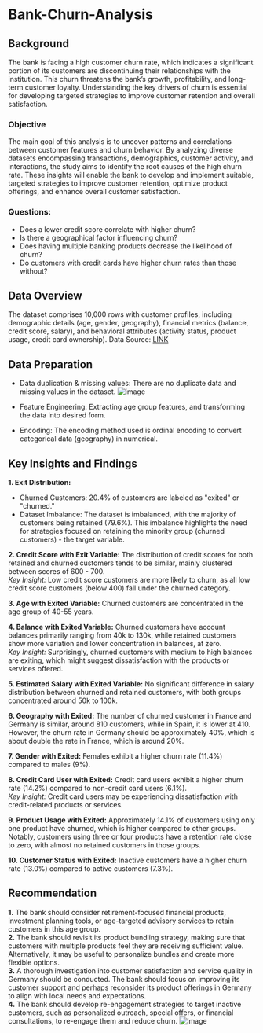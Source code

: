 # Bank-Churn-Analysis
## Background
The bank is facing a high customer churn rate, which indicates a significant portion of its customers are discontinuing their relationships with the institution. This churn threatens the bank’s growth, profitability, and long-term customer loyalty. Understanding the key drivers of churn is essential for developing targeted strategies to improve customer retention and overall satisfaction.
### Objective
The main goal of this analysis is to uncover patterns and correlations between customer features and churn behavior. By analyzing diverse datasets encompassing transactions, demographics, customer activity, and interactions, the study aims to identify the root causes of the high churn rate. These insights will enable the bank to develop and implement suitable, targeted strategies to improve customer retention, optimize product offerings, and enhance overall customer satisfaction.
 ### Questions:
 - Does a lower credit score correlate with higher churn?
 - Is there a geographical factor influencing churn?
 - Does having multiple banking products decrease the likelihood of churn?
 - Do customers with credit cards have higher churn rates than those without?
## Data Overview
The dataset comprises 10,000 rows with customer profiles, including demographic details (age, gender, geography), financial metrics (balance, credit score, salary), and behavioral attributes (activity status, product usage, credit card ownership). Data Source: [LINK](https://www.kaggle.com/datasets/santoshd3/bank-customers)
## Data Preparation
- Data duplication & missing values: There are no duplicate data and missing values in the dataset.
 ![image](https://github.com/user-attachments/assets/97034b35-ac0a-4fcf-bf47-1ff8eb6f2c08)

- Feature Engineering: Extracting age group features, and transforming the data into desired form.
- Encoding: The encoding method used is ordinal encoding to convert categorical data (geography) in numerical.

## Key Insights and Findings
**1. Exit Distribution:** 
- Churned Customers: 20.4% of customers are labeled as "exited" or "churned."
- Dataset Imbalance: The dataset is imbalanced, with the majority of customers being retained (79.6%). This imbalance highlights the need for strategies focused on retaining the minority group (churned customers) - the target variable.

**2. Credit Score with Exit Variable:** The distribution of credit scores for both retained and churned customers tends to be similar, mainly clustered between scores of 600 - 700. \
    _Key Insight:_ Low credit score customers are more likely to churn, as all low credit score customers (below 400) fall under the churned category. 
    
**3. Age with Exited Variable:** Churned customers are concentrated in the age group of 40-55 years. 

**4. Balance with Exited Variable:** Churned customers have account balances primarily ranging from 40k to 130k, while retained customers show more variation and lower concentration in balances, at zero.\
    _Key Insight:_ Surprisingly, churned customers with medium to high balances are exiting, which might suggest dissatisfaction with the products or services offered.
    
**5. Estimated Salary with Exited Variable:** No significant difference in salary distribution between churned and retained customers, with both groups concentrated around 50k to 100k. 

**6. Geography with Exited:** The number of churned customer in France and Germany is similar, around 810 customers, while in Spain, it is lower at 410. However, the churn rate in Germany should be approximately 40%, which is about double the rate in France, which is around 20%.

**7. Gender with Exited:** Females exhibit a higher churn rate (11.4%) compared to males (9%). 

**8. Credit Card User with Exited:**  Credit card users exhibit a higher churn rate (14.2%) compared to non-credit card users (6.1%). \
   _Key Insight:_ Credit card users may be experiencing dissatisfaction with credit-related products or services. 
   
**9. Product Usage with Exited:** Approximately 14.1% of customers using only one product have churned, which is higher compared to other groups. Notably, customers using three or four products have a retention rate close to zero, with almost no retained customers in those groups. 

**10. Customer Status with Exited:** Inactive customers have a higher churn rate (13.0%) compared to active customers (7.3%).

## Recommendation
**1.** The bank should consider retirement-focused financial products, investment planning tools, or age-targeted advisory services to retain customers in this age group.\
**2.** The bank should revisit its product bundling strategy, making sure that customers with multiple products feel they are receiving sufficient value. Alternatively, it may be useful to personalize bundles and create more flexible options.\
**3.** A thorough investigation into customer satisfaction and service quality in Germany should be conducted. The bank should focus on improving its customer support and perhaps reconsider its product offerings in Germany to align with local needs and expectations.\
**4.** The bank should develop re-engagement strategies to target inactive customers, such as personalized outreach, special offers, or financial consultations, to re-engage them and reduce churn.
![image](https://github.com/user-attachments/assets/ec12c0d8-b354-4ace-ba28-cedd627c1821)
